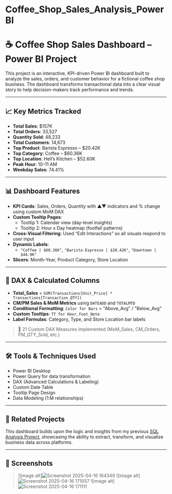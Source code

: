 # Coffee_Shop_Sales_Analysis_PowerBI

# ☕ Coffee Shop Sales Dashboard – Power BI Project

This project is an interactive, KPI-driven Power BI dashboard built to analyze the sales, orders, and customer behavior for a fictional coffee shop business. The dashboard transforms transactional data into a clear visual story to help decision-makers track performance and trends.

---

## 📈 Key Metrics Tracked

- **Total Sales**: $157K  
- **Total Orders**: 33,527  
- **Quantity Sold**: 48,233  
- **Total Customers**: 14,673  
- **Top Product**: Barista Espresso – $20.42K  
- **Top Category**: Coffee – $60.36K  
- **Top Location**: Hell’s Kitchen – $52.60K  
- **Peak Hour**: 10–11 AM  
- **Weekday Sales**: 74.41%

---

## 📊 Dashboard Features

- **KPI Cards**: Sales, Orders, Quantity with ▲▼ indicators and % change using custom MoM DAX
- **Custom Tooltip Pages**:
  - Tooltip 1: Calendar view (day-level insights)
  - Tooltip 2: Hour x Day heatmap (footfall patterns)
- **Cross-Visual Filtering**: Used “Edit Interactions” so all visuals respond to user input
- **Dynamic Labels**:
  - `"Coffee | $60.36K"`, `"Barista Espresso | $20.42K"`, `"Downtown | $44.9K"`
- **Slicers**: Month-Year, Product Category, Store Location

---

## 🧮 DAX & Calculated Columns

- **Total_Sales** = `SUM(Transactions[Unit_Price] * Transactions[Transaction_QTY])`
- **CM/PM Sales & MoM Metrics** using `DATEADD` and `TOTALMTD`
- **Conditional Formatting**: `Color for Bars` = "Above_Avg" / "Below_Avg"
- **Custom Tooltips**: `TT for Hour`, `Foot_Note`
- **Label Formulas**: Category, Type, and Store Location bar labels

> 🧠 21 Custom DAX Measures implemented (MoM_Sales, CM_Orders, PM_QTY_Sold, etc.)

---

## 🛠 Tools & Techniques Used

- Power BI Desktop  
- Power Query for data transformation  
- DAX (Advanced Calculations & Labeling)  
- Custom Date Table  
- Tooltip Page Design  
- Data Modeling (1:M relationships)

---

## 🔗 Related Projects

This dashboard builds upon the logic and insights from my previous [SQL Analysis Project](#), showcasing the ability to extract, transform, and visualize business data across platforms.

---

## 📌 Screenshots

> ![image alt]![Screenshot 2025-04-16 164349](https://github.com/user-attachments/assets/878e87aa-f8e0-44e4-8295-f28c869c5b2e)
> ![image alt]![Screenshot 2025-04-16 171057](https://github.com/user-attachments/assets/5d034136-20a1-486e-baba-3664503d05e9)
> ![image alt]![Screenshot 2025-04-16 171111](https://github.com/user-attachments/assets/c277265b-6389-4a16-8bca-7ba28c4b1459)





